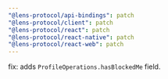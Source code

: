 ```yaml
---
"@lens-protocol/api-bindings": patch
"@lens-protocol/client": patch
"@lens-protocol/react": patch
"@lens-protocol/react-native": patch
"@lens-protocol/react-web": patch
---
```


fix: adds `ProfileOperations.hasBlockedMe` field.
